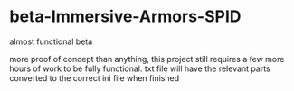 # beta-Immersive-Armors-SPID
almost functional beta

more proof of concept than anything, this project still requires a few more hours of work to be fully functional. txt file will have the relevant parts converted to the correct ini file when finished
